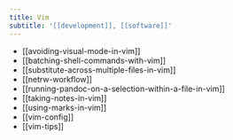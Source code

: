 ```yaml
---
title: Vim
subtitle: '[[development]], [[software]]'
---
```


- [[avoiding-visual-mode-in-vim]]
- [[batching-shell-commands-with-vim]]
- [[substitute-across-multiple-files-in-vim]]
- [[netrw-workflow]]
- [[running-pandoc-on-a-selection-within-a-file-in-vim]]
- [[taking-notes-in-vim]]
- [[using-marks-in-vim]]
- [[vim-config]]
- [[vim-tips]]
